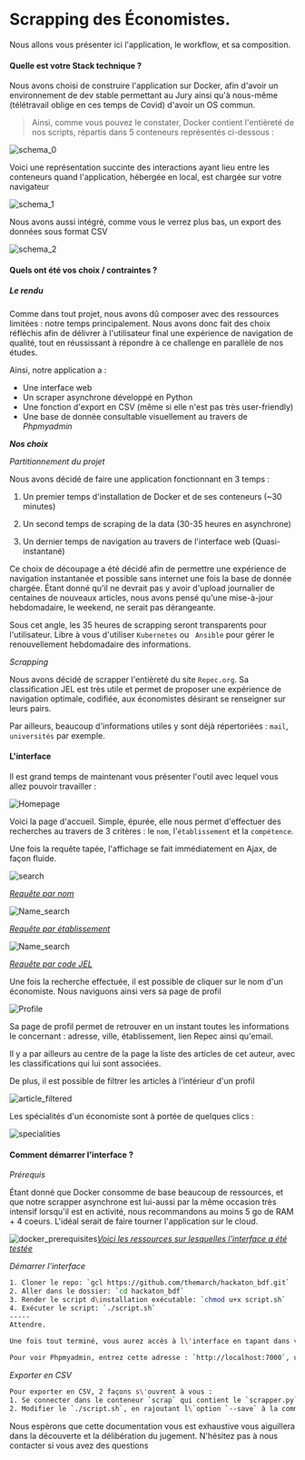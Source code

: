 # Scrapping des Économistes.

Nous allons vous présenter ici l'application, le workflow, et sa composition.

#### Quelle est votre Stack technique ?

Nous avons choisi de construire l'application sur Docker, afin d'avoir un environnement de dev stable permettant au Jury ainsi qu'à nous-même (télétravail oblige en ces temps de Covid) d'avoir un OS commun.

> Ainsi, comme vous pouvez le constater, Docker contient l'entièreté de nos scripts, répartis dans 5 conteneurs représentés ci-dessous :

![schema_0](./image_readme/schema_0.png)

Voici une représentation succinte des interactions ayant lieu entre les conteneurs quand l'application, hébergée en local, est chargée sur votre navigateur

![schema_1](./image_readme/schema_1.png)

Nous avons aussi intégré, comme vous le verrez plus bas, un export des données sous format CSV

![schema_2](./image_readme/schema_2.png)


#### Quels ont été vos choix / contraintes ?

##### *Le rendu*

Comme dans tout projet, nous avons dû composer avec des ressources limitées : notre temps principalement. Nous avons donc fait des choix réfléchis afin de délivrer à l'utilisateur final une expérience de navigation de qualité, tout en réussissant à répondre à ce challenge en parallèle de nos études.

Ainsi, notre application a :

* Une interface web
* Un scraper asynchrone développé en Python
* Une fonction d'export en CSV (même si elle n'est pas très user-friendly)
* Une base de donnée consultable visuellement au travers de *Phpmyadmin*

***Nos choix***

*Partitionnement du projet*

Nous avons décidé de faire une application fonctionnant en 3 temps  : 

1. Un premier temps d'installation de Docker et de ses conteneurs (~30 minutes)

2. Un second temps de scraping de la data (30-35 heures en asynchrone)

3. Un dernier temps de navigation au travers de l'interface web (Quasi-instantané)

Ce choix de découpage a été décidé afin de permettre une expérience de navigation instantanée et possible sans internet une fois la base de donnée chargée. Étant donné qu'il ne devrait pas y avoir d'upload journalier de centaines de nouveaux articles, nous avons pensé qu'une mise-à-jour hebdomadaire, le weekend, ne serait pas dérangeante.

Sous cet angle, les 35 heures de scrapping seront transparents pour l'utilisateur. Libre à vous d'utiliser `Kubernetes`  ou ` Ansible` pour gérer le renouvellement hebdomadaire des informations.

*Scrapping*

Nous avons décidé de scrapper l'entièreté du site `Repec.org`. Sa classification JEL est très utile et permet de proposer une expérience de navigation optimale, codifiée, aux économistes désirant se renseigner sur leurs pairs.

Par ailleurs, beaucoup d'informations utiles y sont déjà répertoriées : `mail`, `universités` par exemple.

#### L'interface

Il est grand temps de maintenant vous présenter l'outil avec lequel vous allez pouvoir travailler :

![Homepage](./image_readme/image-20200701015425644.png)

Voici la page d'accueil. Simple, épurée, elle nous permet d'effectuer des recherches au travers de 3 critères : le `nom`, l'`établissement` et la `compétence`.

Une fois la requête tapée, l'affichage se fait immédiatement en Ajax, de façon fluide.

![search](./image_readme/image-20200701015536853.png)

*<u>Requête par nom</u>*

![Name_search](./image_readme/image-20200701020419543.png)

*<u>Requête par établissement</u>*

![Name_search](./image_readme/image-20200701020444363.png)

*<u>Requête par code JEL</u>*



Une fois la recherche effectuée, il est possible de cliquer sur le nom d'un économiste. Nous naviguons ainsi vers sa page de profil

![Profile](./image_readme/image-20200701020605348.png)

Sa page de profil permet de retrouver en un instant toutes les informations le concernant : adresse, ville, établissement, lien Repec ainsi qu'email.

Il y a par ailleurs au centre de la page la liste des articles de cet auteur, avec les classifications qui lui sont associées.

De plus, il est possible de filtrer les articles à l'intérieur d'un profil

![article_filtered](./image_readme/image-20200701021341845.png)

Les spécialités d'un économiste sont à portée de quelques clics :

![specialities](./image_readme/image-20200701021423069.png)

#### Comment démarrer l'interface ?

*Prérequis*

Étant donné que Docker consomme de base beaucoup de ressources, et que notre scrapper asynchrone est lui-aussi par la même occasion très intensif lorsqu'il est en activité, nous recommandons au moins 5 go de RAM + 4 coeurs. L'idéal serait de faire tourner l'application sur le cloud.

![docker_prerequisites](./image_readme/image-20200701025116850.png)<u>*Voici les ressources sur lesquelles l'interface a été testée*</u>

*Démarrer l'interface*

```bash
1. Cloner le repo: `gcl https://github.com/themarch/hackaton_bdf.git` 
2. Aller dans le dossier: `cd hackaton_bdf`
3. Render le script d\installation exécutable: `chmod u+x script.sh`
4. Exécuter le script: `./script.sh`
-----
Attendre. 

Une fois tout terminé, vous aurez accès à l\'interface en tapant dans votre barre de recherche : `http://localhost`

Pour voir Phpmyadmin, entrez cette adresse : `http://localhost:7000`, user et mot de passe : `root` (sans guillemets)

```

*Exporter en CSV*

```bash
Pour exporter en CSV, 2 façons s\'ouvrent à vous :
1. Se connecter dans le conteneur `scrap` qui contient le `scrapper.py`, et l\'exécuter avec l\'option `--save`
2. Modifier le `./script.sh`, en rajoutant l\`option `--save` à la commande : `docker-compose exec $scrap python ./scraper.py`
```


Nous espèrons que cette documentation vous est exhaustive vous aiguillera dans la découverte et la délibération du jugement. N'hésitez pas à nous contacter si vous avez des questions
